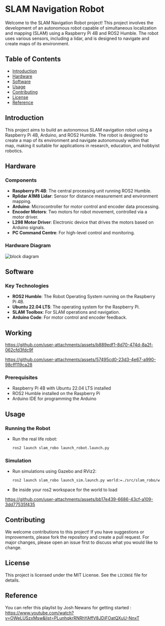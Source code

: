 # SLAM Navigation Robot

Welcome to the SLAM Navigation Robot project! This project involves the development of an autonomous robot capable of simultaneous localization and mapping (SLAM) using a Raspberry Pi 4B and ROS2 Humble. The robot uses various sensors, including a lidar, and is designed to navigate and create maps of its environment.

## Table of Contents

- [Introduction](#introduction)
- [Hardware](#hardware)
- [Software](#software)
- [Usage](#usage)
- [Contributing](#contributing)
- [License](#license)
- [Reference](#reference)


## Introduction

This project aims to build an autonomous SLAM navigation robot using a Raspberry Pi 4B, Arduino, and ROS2 Humble. The robot is designed to create a map of its environment and navigate autonomously within that map, making it suitable for applications in research, education, and hobbyist robotics.

## Hardware

### Components

- **Raspberry Pi 4B**: The central processing unit running ROS2 Humble.
- **Rplidar A1M8 Lidar**: Sensor for distance measurement and environment mapping.
- **Arduino**: Microcontroller for motor control and encoder data processing.
- **Encoder Motors**: Two motors for robot movement, controlled via a motor driver.
- **L298 Motor Driver**: Electronic device that drives the motors based on Arduino signals.
- **PC Command Centre**: For high-level control and monitoring.

### Hardware Diagram

![block diagram](https://github.com/user-attachments/assets/33b283b5-baea-43b9-8107-6f49b14c1c54)

## Software

### Key Technologies

- **ROS2 Humble**: The Robot Operating System running on the Raspberry Pi 4B.
- **Ubuntu 22.04 LTS**: The operating system for the Raspberry Pi.
- **SLAM Toolbox**: For SLAM operations and navigation.
- **Arduino Code**: For motor control and encoder feedback.


## Working 

https://github.com/user-attachments/assets/b889edf1-8d70-474d-8a2f-062cfd3fdc9f

https://github.com/user-attachments/assets/57495cd0-23d3-4e67-a990-98cff119ca28

### Prerequisites

- Raspberry Pi 4B with Ubuntu 22.04 LTS installed
- ROS2 Humble installed on the Raspberry Pi
- Arduino IDE for programming the Arduino


## Usage

### Running the Robot

- Run the real life robot:
  ```bash
  ros2 launch slam_robo launch_robot.launch.py
  ```

### Simulation

- Run simulations using Gazebo and RViz2:
  ```bash
  ros2 launch slam_robo launch_sim.launch.py world:=./src/slam_robo/worlds/obstacles.world
  ```
- Be inside your ros2 workspace for the world to load

https://github.com/user-attachments/assets/bb17e439-6686-43cf-a109-3dd77535f435

## Contributing

We welcome contributions to this project! If you have suggestions or improvements, please fork the repository and create a pull request. For major changes, please open an issue first to discuss what you would like to change.

## License

This project is licensed under the MIT License. See the `LICENSE` file for details.

## Reference

You can refer this playlist by Josh Newans for getting started : https://www.youtube.com/watch?v=OWeLUSzxMsw&list=PLunhqkrRNRhYAffV8JDiFOatQXuU-NnxT

